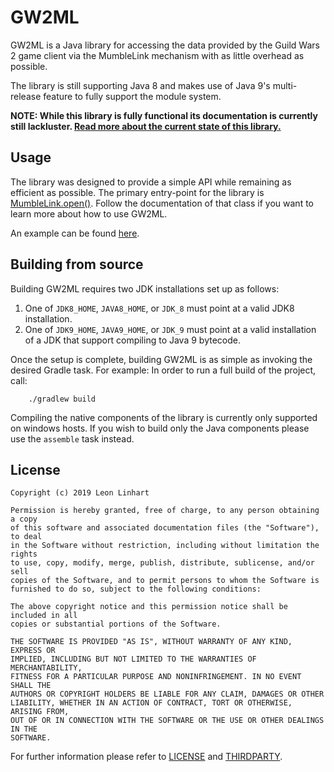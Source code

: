 # GW2ML

GW2ML is a Java library for accessing the data provided by the Guild Wars 2
game client via the MumbleLink mechanism with as little overhead as possible.

The library is still supporting Java 8 and makes use of Java 9's multi-release
feature to fully support the module system.


**NOTE: While this library is fully functional its documentation is currently
still lackluster. [Read more about the current state of this library.](https://github.com/TheMrMilchmann/GW2ML/issues/9)**


## Usage

The library was designed to provide a simple API while remaining as efficient
as possible. The primary entry-point for the library is [MumbleLink.open()](https://github.com/TheMrMilchmann/GW2ML/blob/master/src/main/java/com/github/gw2toolbelt/gw2ml/MumbleLink.java#L89).
Follow the documentation of that class if you want to learn more about how to
use GW2ML.

An example can be found [here](https://github.com/TheMrMilchmann/GW2ML/blob/master/src/test/java/com/example/Sample.java).


## Building from source

Building GW2ML requires two JDK installations set up as follows:
1. One of `JDK8_HOME`, `JAVA8_HOME`, or `JDK_8` must point at a valid JDK8
   installation.
2. One of `JDK9_HOME`, `JAVA9_HOME`, or `JDK_9` must point at a valid
   installation of a JDK that support compiling to Java 9 bytecode.

Once the setup is complete, building GW2ML is as simple as invoking the desired
Gradle task. For example: In order to run a full build of the project, call:

        ./gradlew build

Compiling the native components of the library is currently only supported on
windows hosts. If you wish to build only the Java components please use the
`assemble` task instead.


## License

```
Copyright (c) 2019 Leon Linhart

Permission is hereby granted, free of charge, to any person obtaining a copy
of this software and associated documentation files (the "Software"), to deal
in the Software without restriction, including without limitation the rights
to use, copy, modify, merge, publish, distribute, sublicense, and/or sell
copies of the Software, and to permit persons to whom the Software is
furnished to do so, subject to the following conditions:

The above copyright notice and this permission notice shall be included in all
copies or substantial portions of the Software.

THE SOFTWARE IS PROVIDED "AS IS", WITHOUT WARRANTY OF ANY KIND, EXPRESS OR
IMPLIED, INCLUDING BUT NOT LIMITED TO THE WARRANTIES OF MERCHANTABILITY,
FITNESS FOR A PARTICULAR PURPOSE AND NONINFRINGEMENT. IN NO EVENT SHALL THE
AUTHORS OR COPYRIGHT HOLDERS BE LIABLE FOR ANY CLAIM, DAMAGES OR OTHER
LIABILITY, WHETHER IN AN ACTION OF CONTRACT, TORT OR OTHERWISE, ARISING FROM,
OUT OF OR IN CONNECTION WITH THE SOFTWARE OR THE USE OR OTHER DEALINGS IN THE
SOFTWARE.
```

For further information please refer to [LICENSE](LICENSE) and
[THIRDPARTY](./docs/THIRDPARTY).